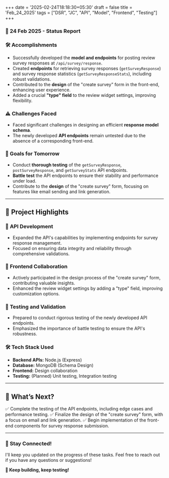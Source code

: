 +++
date = '2025-02-24T18:18:30+05:30'
draft = false
title = 'Feb_24_2025'
tags = ["DSR", "JC", "API", "Model", "Frontend", "Testing"]
+++

### **📆 24 Feb 2025 - Status Report**
<!--more-->
### **🛠 Accomplishments**

- Successfully developed the **model and endpoints** for posting review survey responses at `/api/survey/response`.
- Created **endpoints** for retrieving survey responses (`getSurveyResponse`) and survey response statistics (`getSurveyResponseStats`), including robust validations.
- Contributed to the **design** of the "create survey" form in the front-end, enhancing user experience.
- Added a crucial **"type" field** to the review widget settings, improving flexibility.

### **⚠️ Challenges Faced**

- Faced significant challenges in designing an efficient **response model schema**.
- The newly developed **API endpoints** remain untested due to the absence of a corresponding front-end.

### **🎯 Goals for Tomorrow**

- Conduct **thorough testing** of the `getSurveyResponse`, `postSurveyResponse`, and `getSurveyStats` API endpoints.
- **Battle test** the API endpoints to ensure their stability and performance under load.
- Contribute to the **design** of the "create survey" form, focusing on features like email sending and link generation.

---

## 📖 **Project Highlights**

### 📡 **API Development**

- Expanded the API's capabilities by implementing endpoints for survey response management.
- Focused on ensuring data integrity and reliability through comprehensive validations.

### 🎨 **Frontend Collaboration**

- Actively participated in the design process of the "create survey" form, contributing valuable insights.
- Enhanced the review widget settings by adding a "type" field, improving customization options.

### 🧪 **Testing and Validation**

- Prepared to conduct rigorous testing of the newly developed API endpoints.
- Emphasized the importance of battle testing to ensure the API's robustness.

### 🛠️ **Tech Stack Used**

- **Backend APIs:** Node.js (Express)
- **Database:** MongoDB (Schema Design)
- **Frontend:** Design collaboration
- **Testing:** (Planned) Unit testing, Integration testing

---

## 🚀 **What’s Next?**

✅ Complete the testing of the API endpoints, including edge cases and performance testing.
✅ Finalize the design of the "create survey" form, with a focus on email and link generation.
✅ Begin implementation of the front-end components for survey response submission.

---

### **💬 Stay Connected!**

I'll keep you updated on the progress of these tasks. Feel free to reach out if you have any questions or suggestions!

**🚀 Keep building, keep testing!**

